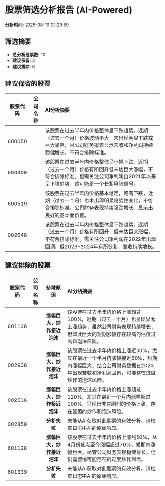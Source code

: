 # 股票筛选分析报告 (AI-Powered)

**分析时间:** 2025-08-19 03:29:59

## 筛选摘要

- **总分析股票数:** 10
- **建议保留:** 4
- **建议排除:** 6

## 建议保留的股票

| 股票代码 | 公司名称 | AI分析摘要 |
|:---:|:---:|:---|
| 600050 |  | 该股票在过去半年内价格整体呈下跌趋势，近期（过去一个月）价格波动不大，未出现明显下跌或巨大涨幅，且公司财务报表显示营收和净利润持续稳健增长，不符合排除标准。 |
| 600309 |  | 该股票在过去半年内价格整体呈小幅下跌，近期（过去一个月）价格有所回升但未达巨大涨幅，不符合排除标准。但需关注公司净利润自2021年以来呈下降趋势，这可能是一个长期风险信号。 |
| 600519 |  | 该股票在过去半年内价格基本稳定，略有下跌，近期（过去一个月）也未出现明显趋势性变化，不符合排除标准。公司财务表现持续强劲增长，显示出良好的基本面价值。 |
| 002648 |  | 该股票在过去半年内价格整体呈下跌趋势，近期（过去一个月）价格有所回升，但未达巨大涨幅，不符合排除标准。需关注公司净利润在2022年出现回调，但2023-2024年有所恢复，营收持续增长。 |

## 建议排除的股票

| 股票代码 | 公司名称 | 排除原因 | AI分析摘要 |
|:---:|:---:|:---:|:---|
| 601138 |  | **涨幅巨大，炒作接近泡沫** | 该股票在过去半年内价格上涨超过100%，近期（过去一个月）也呈现显著上涨趋势，虽然公司财务表现持续增长，但如此巨大的短期涨幅存在较高的估值过高和泡沫风险。 |
| 002938 |  | **涨幅巨大，炒作接近泡沫** | 该股票在过去半年内价格上涨近30%，尤其在最近一个半月内涨幅接近60%，短期内涨幅巨大，结合公司财务数据在2023年出现营收和净利润回调，可能存在过度炒作的泡沫风险。 |
| 002536 |  | **涨幅巨大，炒作接近泡沫** | 该股票在过去半年内价格上涨超过120%，尤其在最近一个月内涨幅超过100%，呈现出非常剧烈的价格上涨，存在显著的炒作和泡沫风险。 |
| 002859 |  | **分析失败** | 未能从AI获取对此股票的有效分析。请检查日志中AI的原始响应。 |
| 601128 |  | **涨幅巨大，炒作接近泡沫** | 该股票在过去半年内价格上涨约50%，从4月份低点至今涨幅超过70%，短期内涨幅巨大，尽管公司财务表现稳健增长，但仍需警惕可能存在的过度炒作风险。 |
| 601339 |  | **分析失败** | 未能从AI获取对此股票的有效分析。请检查日志中AI的原始响应。 |
